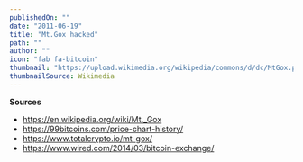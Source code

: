 ```yaml
---
publishedOn: ""
date: "2011-06-19"
title: "Mt.Gox hacked"
path: ""
author: ""
icon: "fab fa-bitcoin"
thumbnail: "https://upload.wikimedia.org/wikipedia/commons/d/dc/MtGox.png"
thumbnailSource: Wikimedia
---
```


**Sources**

- https://en.wikipedia.org/wiki/Mt._Gox
- https://99bitcoins.com/price-chart-history/
- https://www.totalcrypto.io/mt-gox/
- https://www.wired.com/2014/03/bitcoin-exchange/